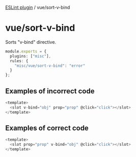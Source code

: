 [ESLint plugin](https://ilyub.github.io/eslint-plugin-misc/) / vue/sort-v-bind

# vue/sort-v-bind

Sorts "v-bind" directive.

```ts
module.exports = {
  plugins: ["misc"],
  rules: {
    "misc/vue/sort-v-bind": "error"
  }
};
```

## Examples of incorrect code

```ts
<template>
  <slot v-bind="obj" prop="prop" @click="click"></slot>
</template>
```

## Examples of correct code

```ts
<template>
  <slot prop="prop" v-bind="obj" @click="click"></slot>
</template>
```